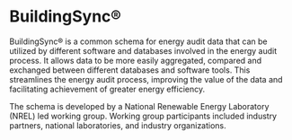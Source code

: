 # BuildingSync®

BuildingSync® is a common schema for energy audit data that can be utilized by different software and databases involved in the energy audit process. It allows data to be more easily aggregated, compared and exchanged between different databases and software tools. This streamlines the energy audit process, improving the value of the data and facilitating achievement of greater energy efficiency.

The schema is developed by a National Renewable Energy Laboratory (NREL) led working group. Working group participants included industry partners, national laboratories, and industry organizations.

